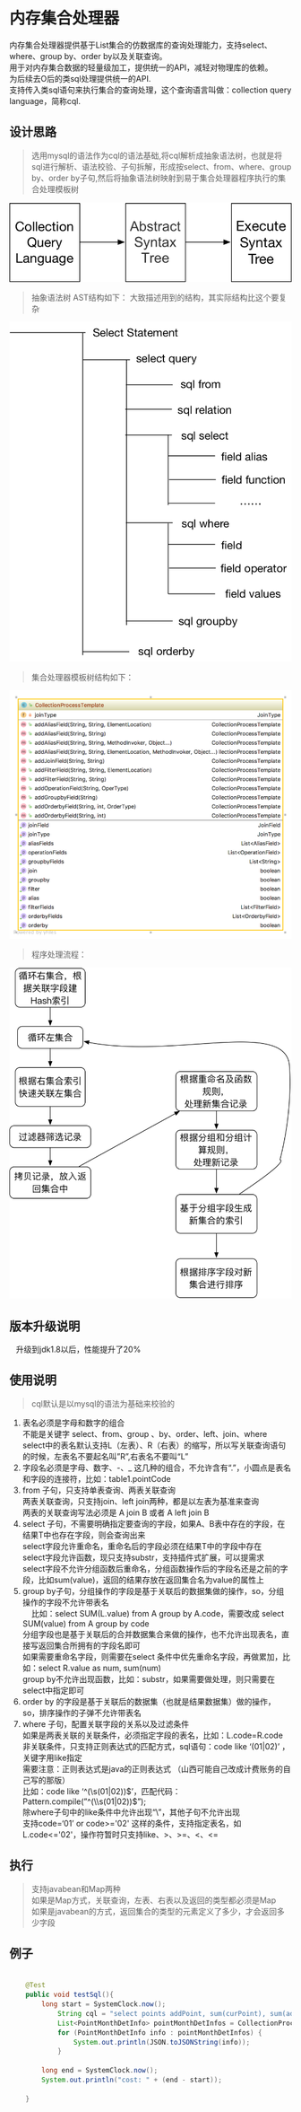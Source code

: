 
内存集合处理器
===

内存集合处理器提供基于List集合的仿数据库的查询处理能力，支持select、where、group by、order by以及关联查询。 <br>
用于对内存集合数据的轻量级加工，提供统一的API，减轻对物理库的依赖。 <br>
为后续去O后的类sql处理提供统一的API. <br>
支持传入类sql语句来执行集合的查询处理，这个查询语言叫做：collection query language，简称cql. <br>

设计思路
---

>选用mysql的语法作为cql的语法基础,将cql解析成抽象语法树，也就是将sql进行解析、语法校验、子句拆解，形成按select、from、where、group by、order by子句,然后将抽象语法树映射到易于集合处理器程序执行的集合处理模板树

![](https://github.com/eva233man/collection-database/blob/master/doc/tree.png)


>抽象语法树 AST结构如下： 大致描述用到的结构，其实际结构比这个要复杂

![](https://github.com/eva233man/collection-database/blob/master/doc/ast.png)


>集合处理器模板树结构如下：

![](https://github.com/eva233man/collection-database/blob/master/doc/template.png)


>程序处理流程：

![](https://github.com/eva233man/collection-database/blob/master/doc/process.png)

版本升级说明
---
    升级到jdk1.8以后，性能提升了20%

使用说明
---
>cql默认是以mysql的语法为基础来校验的
   
   1.	表名必须是字母和数字的组合<br>
        不能是关键字 select、from、group 、by、order、left、join、where<br>
        select中的表名默认支持L（左表）、R（右表）的缩写，所以写关联查询语句的时候，左表名不要起名叫”R”,右表名不要叫“L”<br>
   2.	字段名必须是字母、数字、-、_ 这几种的组合，不允许含有“.”，小圆点是表名和字段的连接符，比如：table1.pointCode<br>
   3.	from 子句，只支持单表查询、两表关联查询<br>
    	两表关联查询，只支持join、left join两种，都是以左表为基准来查询<br>
    	两表的关联查询写法必须是 A join B 或者 A left join B<br>
   4.	select 子句，不需要明确指定要查询的字段，如果A、B表中存在的字段，在结果T中也存在字段，则会查询出来<br>
    	select字段允许重命名，重命名后的字段必须在结果T中的字段中存在<br>
    	select字段允许函数，现只支持substr，支持插件式扩展，可以提需求<br>
    	select字段不允许分组函数后重命名，分组函数操作后的字段名还是之前的字段，比如sum(value)，返回的结果存放在返回集合名为value的属性上<br>
   5.	group by子句，分组操作的字段是基于关联后的数据集做的操作，so，分组操作的字段不允许带表名<br>
    	比如：select SUM(L.value) from A group by A.code，需要改成 select SUM(value) from A group by code<br>
    	分组字段也是基于关联后的合并数据集合来做的操作，也不允许出现表名，直接写返回集合所拥有的字段名即可<br>
    	如果需要重命名字段，则需要在select 条件中优先重命名字段，再做累加，比如：select R.value as num, sum(num)<br>
    	group by不允许出现函数，比如：substr，如果需要做处理，则只需要在select中指定即可<br>
   6.	order by 的字段是基于关联后的数据集（也就是结果数据集）做的操作，so，排序操作的子弹不允许带表名<br>
   7.	where 子句，配置关联字段的关系以及过滤条件<br>
    	如果是两表关联的关联条件，必须指定字段的表名，比如：L.code=R.code<br>
    	非关联条件，只支持正则表达式的匹配方式，sql语句：code like ‘(01|02)’ ，关键字用like指定<br>
                需要注意：正则表达式是java的正则表达式 （山西可能自己改成计费账务的自己写的那版）<br>
                比如：code like ‘^(\\s(01|02))$’，匹配代码：Pattern.compile(”^(\\s(01|02))$”);<br>
                除where子句中的like条件中允许出现“\\”，其他子句不允许出现<br>
    	支持code=‘01’ or code>='02' 这样的条件，支持指定表名，如L.code<='02'，操作符暂时只支持like、>、>=、<、<=  <br>

执行
---
>支持javabean和Map两种<br>
>如果是Map方式，关联查询，左表、右表以及返回的类型都必须是Map<br>
>如果是javabean的方式，返回集合的类型的元素定义了多少，才会返回多少字段<br>


例子
---

```Java

    @Test
    public void testSql(){
        long start = SystemClock.now();
            String cql = "select points addPoint, sum(curPoint), sum(addPoint) from gen left join source where l.pointCode=r.pointCode group by pointCode order by pointCode";
            List<PointMonthDetInfo> pointMonthDetInfos = CollectionProcessor.execute(generalDetInfos, sourceInfos, cql, PointMonthDetInfo.class);
            for (PointMonthDetInfo info : pointMonthDetInfos) {
                System.out.println(JSON.toJSONString(info));
            }
    
        long end = SystemClock.now();
        System.out.println("cost: " + (end - start));
    
    }
```
